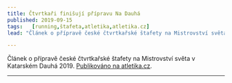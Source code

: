```yaml
---
title: Čtvrtkaři finišují přípravu Na Dauhá 
published: 2019-09-15
tags:   [running,štafeta,atletika,atletika.cz]
lead: "Článek o přípravě české čtvrtkařské štafety na Mistrovství světa v Katarském Dauhá 2019."

---
```


Článek o přípravě české čtvrtkařské štafety na Mistrovství světa v Katarském Dauhá 2019. [Publikováno na atletika.cz](https://www.atletika.cz/aktuality/ctvrtkari-finisuji-pripravu-na-dauha/).


---
